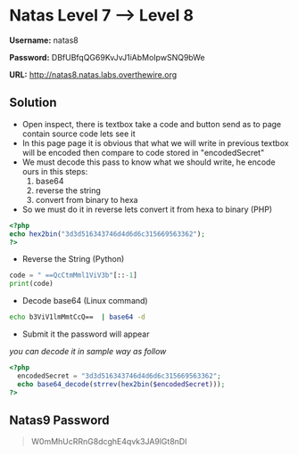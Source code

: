 # Natas Level 7 --> Level 8

**Username:** natas8

**Password:** DBfUBfqQG69KvJvJ1iAbMoIpwSNQ9bWe

**URL:**      http://natas8.natas.labs.overthewire.org

## Solution
* Open inspect, there is textbox take a code and button send as to page contain source code lets see it
* In this page page it is obvious that what we will write in previous textbox will be encoded then compare to code stored in "encodedSecret"
* We must decode this pass to know what we should write, he encode ours in this steps:
  1. base64
  2. reverse the string
  3. convert from binary to hexa
* So we must do it in reverse lets convert it from hexa to binary (PHP)
```php
<?php
echo hex2bin("3d3d516343746d4d6d6c315669563362");
?>
```
* Reverse the String (Python)
```python
code = " ==QcCtmMml1ViV3b"[::-1]
print(code)
```
* Decode base64 (Linux command)
```bash
echo b3ViV1lmMmtCcQ==  | base64 -d
```
* Submit it the password will appear


*you can decode it in sample way as follow*
```php
<?php
  encodedSecret = "3d3d516343746d4d6d6c315669563362";
  echo base64_decode(strrev(hex2bin($encodedSecret)));
?>
```

## Natas9 Password
> W0mMhUcRRnG8dcghE4qvk3JA9lGt8nDl

